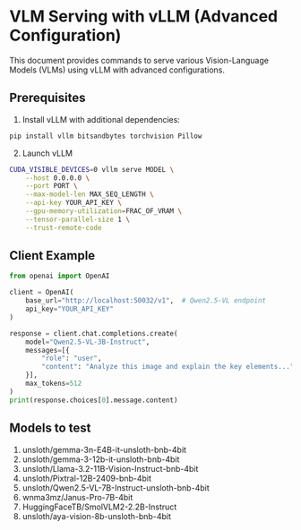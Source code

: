 # VLM Serving with vLLM (Advanced Configuration)

This document provides commands to serve various Vision-Language Models (VLMs) using vLLM with advanced configurations.

## Prerequisites

1. Install vLLM with additional dependencies:
```bash
pip install vllm bitsandbytes torchvision Pillow
```
2. Launch vLLM 
```bash
CUDA_VISIBLE_DEVICES=0 vllm serve MODEL \
    --host 0.0.0.0 \
    --port PORT \
    --max-model-len MAX_SEQ_LENGTH \
    --api-key YOUR_API_KEY \
    --gpu-memory-utilization=FRAC_OF_VRAM \
    --tensor-parallel-size 1 \
    --trust-remote-code
```


## Client Example

```python
from openai import OpenAI

client = OpenAI(
    base_url="http://localhost:50032/v1",  # Qwen2.5-VL endpoint
    api_key="YOUR_API_KEY"
)

response = client.chat.completions.create(
    model="Qwen2.5-VL-3B-Instruct",
    messages=[{
        "role": "user", 
        "content": "Analyze this image and explain the key elements..."
    }],
    max_tokens=512
)
print(response.choices[0].message.content)
```


## Models to test
1. unsloth/gemma-3n-E4B-it-unsloth-bnb-4bit
2. unsloth/gemma-3-12b-it-unsloth-bnb-4bit
3. unsloth/Llama-3.2-11B-Vision-Instruct-bnb-4bit
4. unsloth/Pixtral-12B-2409-bnb-4bit
5. unsloth/Qwen2.5-VL-7B-Instruct-unsloth-bnb-4bit
6. wnma3mz/Janus-Pro-7B-4bit
7. HuggingFaceTB/SmolVLM2-2.2B-Instruct
8. unsloth/aya-vision-8b-unsloth-bnb-4bit



